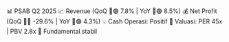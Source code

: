 📊 PSAB Q2 2025
📈 Revenue (QoQ 🔼🟢 7.8% | YoY 🔼🟢 8.5%)
💰 Net Profit (QoQ 🔻🔴 -29.6% | YoY 🔼🟢 4.3%)
💡 Cash Operasi: Positif
🧮 Valuasi: PER 45x | PBV 2.8x
🧱 Fundamental stabil
